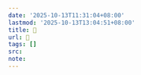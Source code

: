 ```yaml
---
date: '2025-10-13T11:31:04+08:00'
lastmod: '2025-10-13T13:04:51+08:00'
title: 󰨉
url: 󰨉
tags: []
src:
note:
---
```


